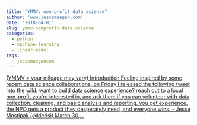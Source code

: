 ```yaml
---
title: "YMMV: non-profit data science"
author: 'www.jessemaegan.com'
date: '2018-04-01'
slug: ymmv-nonprofit-data-science
categories:
  - python
  - machine-learning
  - linear-model
tags:
  - jessemaegancom
---
```


[(YMMV = your mileage may vary) Introduction Feeling inspired by some recent data science collaborations, on Friday I released the following tweet into the wild: want to build data science experience? reach out to a local non-profit you&#39;re interested in, and ask them if you can volunteer with data collection, cleaning, and basic analysis and reporting. you get experience, the NPO gets a product they desperately need, and everyone wins. - Jesse Mostipak (@kierisi) March 30,...<click to read more>](https://www.jessemaegan.com/post/ymmv-non-profit-data-science/)


